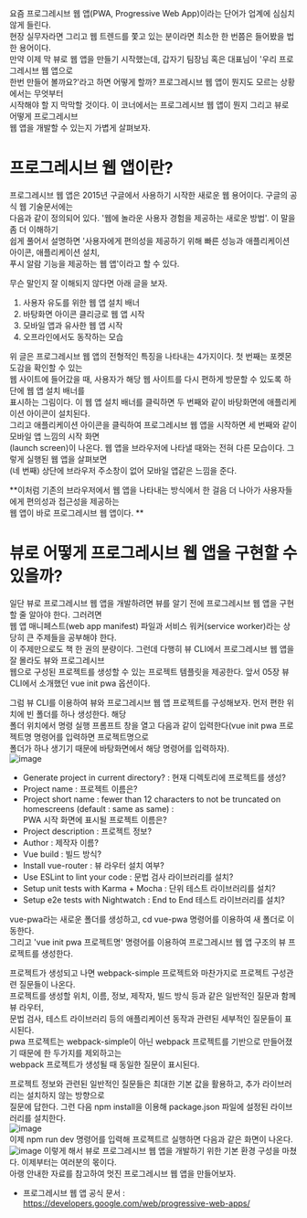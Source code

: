 요즘 프로그레시브 웹 앱(PWA, Progressive Web App)이라는 단어가 업계에 심심치 않게 들린다.   
현장 실무자라면 그리고 웹 트렌드를 쫓고 있는 분이라면 최소한 한 번쯤은 들어봤을 법한 용어이다.   
만약 이제 막 뷰로 웹 앱을 만들기 시작했는데, 갑자기 팀장님 혹은 대표님이 '우리 프로그레시브 웹 앱으로  
한번 만들어 볼까요?'라고 하면 어떻게 할까? 프로그레시브 웹 앱이 뭔지도 모르는 상황에서는 무엇부터  
시작해야 할 지 막막할 것이다. 이 코너에서는 프로그레시브 웹 앱이 뭔지 그리고 뷰로 어떻게 프로그레시브  
웹 앱을 개발할 수 있는지 가볍게 살펴보자.   
  
# 프로그레시브 웹 앱이란?
프로그레시브 웹 앱은 2015년 구글에서 사용하기 시작한 새로운 웹 용어이다. 구글의 공식 웹 기술문서에는  
다음과 같이 정의되어 있다. '웹에 놀라운 사용자 경험을 제공하는 새로운 방법'. 이 말을 좀 더 이해하기  
쉽게 풀어서 설명하면 '사용자에게 편의성을 제공하기 위해 빠른 성능과 애플리케이션 아이콘, 애플리케이션 설치,  
푸시 알람 기능을 제공하는 웹 앱'이라고 할 수 있다.  
   
무슨 말인지 잘 이해되지 않다면 아래 글을 보자.  
1. 사용자 유도를 위한 웹 앱 설치 배너
2. 바탕화면 아이콘 클리긍로 웹 앱 시작
3. 모바일 앱과 유사한 웹 앱 시작
4. 오프라인에서도 동작하는 모습
  
위 글은 프로그레시브 웹 앱의 전형적인 특징을 나타내는 4가지이다. 첫 번째는 포켓몬 도감을 확인할 수 있는  
웹 사이트에 들어갔을 때, 사용자가 해당 웹 사이트를 다시 편하게 방문할 수 있도록 하단에 웹 앱 설치 배너를  
표시하는 그림이다. 이 웹 앱 설치 배너를 클릭하면 두 번째와 같이 바탕화면에 애플리케이션 아이콘이 설치된다.  
그리고 애플리케이션 아이콘을 클릭하여 프로그레시브 웹 앱을 시작하면 세 번째와 같이 모바일 앱 느낌의 시작 화면  
(launch screen)이 나온다. 웹 앱을 브라우저에 나타낼 때와는 전혀 다른 모습이다. 그렇게 실행된 웹 앱을 살펴보면  
(네 번째) 상단에 브라우저 주소창이 없어 모바일 앱같은 느낌을 준다.  
   
**이처럼 기존의 브라우저에서 웹 앱을 나타내는 방식에서 한 걸음 더 나아가 사용자들에게 편의성과 접근성을 제공하는  
웹 앱이 바로 프로그레시브 웹 앱이다.  **
  
# 뷰로 어떻게 프로그레시브 웹 앱을 구현할 수 있을까? 
일단 뷰로 프로그레시브 웹 앱을 개발하려면 뷰를 알기 전에 프로그레시브 웹 앱을 구현할 줄 알아야 한다. 그러려면  
웹 앱 매니페스트(web app manifest) 파일과 서비스 워커(service worker)라는 상당히 큰 주제들을 공부해야 한다.  
이 주제만으로도 책 한 권의 분량이다. 그런데 다행히 뷰 CLI에서 프로그레시브 웹 앱을 잘 몰라도 뷰와 프로그레시브  
웹으로 구성된 프로젝트를 생성할 수 있는 프로젝트 템플릿을 제공한다. 앞서 05장 뷰 CLI에서 소개했던 vue init pwa 옵션이다.   
  
그럼 뷰 CLI를 이용하여 뷰와 프로그레시브 웹 앱 프로젝트를 구성해보자. 먼저 편한 위치에 빈 폴더를 하나 생성한다. 해당  
폴더 위치에서 명령 실행 프롬프트 창을 열고 다음과 같이 입력한다(vue init pwa 프로젝트명 명령어를 입력하면 프로젝트명으로  
폴더가 하나 생기기 때문에 바탕화면에서 해당 명령어를 입력하자).      
![image](https://user-images.githubusercontent.com/33191974/150071264-80e91fc6-5e8d-4424-9dce-1187925fafbf.png)  
- Generate project in current directory? : 현재 디렉토리에 프로젝트를 생성?
- Project name : 프로젝트 이름은?
- Project short name : fewer than 12 characters to not be truncated on homescreens (default : same as same) :   
PWA 시작 화면에 표시될 프로젝트 이름은?  
- Project description : 프로젝트 정보?
- Author : 제작자 이름?
- Vue build : 빌드 방식?
- Install vue-router : 뷰 라우터 설치 여부?
- Use ESLint to lint your code : 문법 검사 라이브러리를 설치?
- Setup unit tests with Karma + Mocha : 단위 테스트 라이브러리를 설치?
- Setup e2e tests with Nightwatch : End to End 테스트 라이브러리를 설치?
  
vue-pwa라는 새로운 폴더를 생성하고, cd vue-pwa 명령어를 이용하여 새 폴더로 이동한다.  
그리고 'vue init pwa 프로젝트명' 명령어를 이용하여 프로그레시브 웹 앱 구조의 뷰 프로젝트를 생성한다.  
  
프로젝트가 생성되고 나면 webpack-simple 프로젝트와 마찬가지로 프로젝트 구성관련 질문들이 나온다.   
프로젝트를 생성할 위치, 이름, 정보, 제작자, 빌드 방식 등과 같은 일반적인 질문과 함께 뷰 라우터,  
문법 검사, 테스트 라이브러리 등의 애플리케이션 동작과 관련된 세부적인 질문들이 표시된다.  
pwa 프로젝트는 webpack-simple이 아닌 webpack 프로젝트를 기반으로 만들어졌기 때문에 한 두가지를 제외하고는  
webpack 프로젝트가 생성될 때 동일한 질문이 표시된다.   
  
프로젝트 정보와 관련된 일반적인 질문들은 최대한 기본 값을 활용하고, 추가 라이브러리는 설치하지 않는 방향으로  
질문에 답한다. 그런 다음 npm install을 이용해 package.json 파일에 설정된 라이브러리를 설치한다.   
![image](https://user-images.githubusercontent.com/33191974/150072985-f8a2a9e2-0d94-423c-8026-678d30db2a41.png)  
이제 npm run dev 명령어를 입력해 프로젝트르 실행하면 다음과 같은 화면이 나온다.     
![image](https://user-images.githubusercontent.com/33191974/150073091-19976474-e58f-459b-b684-96a8098c5b1b.png)
이렇게 해서 뷰로 프로그레시브 웹 앱을 개발하기 위한 기본 환경 구성을 마쳤다. 이제부터는 여러분의 몫이다.  
아랭 안내한 자료를 참고하여 멋진 프로그레시브 웹 앱을 만들어보자.   
- 프로그레시브 웹 앱 공식 문서 : https://developers.google.com/web/progressive-web-apps/



  
























